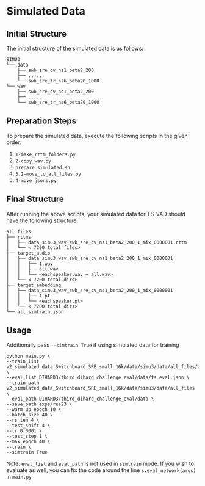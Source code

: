 # Simulated Data

## Initial Structure

The initial structure of the simulated data is as follows:

```plaintext
SIMU3
└── data
    ├── swb_sre_cv_ns1_beta2_200
    ├── .....
    └── swb_sre_tr_ns6_beta20_1000 
└── wav 
    ├── swb_sre_cv_ns1_beta2_200
    ├── .....
    └── swb_sre_tr_ns6_beta20_1000 
```

## Preparation Steps

To prepare the simulated data, execute the following scripts in the given order:

1. `1-make_rttm_folders.py`
2. `2-copy_wav.py`
3. `prepare_simulated.sh`
4. `3.2-move_to_all_files.py`
5. `4-move_jsons.py`

## Final Structure

After running the above scripts, your simulated data for TS-VAD should have the following structure:

```plaintext
all_files
├── rttms
│   ├── data_simu3_wav_swb_sre_cv_ns1_beta2_200_1_mix_0000001.rttm
│   └── < 7200 total files>
├── target_audio
│   ├── data_simu3_wav_swb_sre_cv_ns1_beta2_200_1_mix_0000001
│   │   ├── 1.wav
│   │   ├── all.wav
│   │   └── <eachspeaker.wav + all.wav>
│   └── < 7200 total dirs>
├── target_embedding
│   ├── data_simu3_wav_swb_sre_cv_ns1_beta2_200_1_mix_0000001
│   │   ├── 1.pt
│   │   └── <eachspeaker.pt>
│   └── < 7200 total dirs>
└── all_simtrain.json
```

## Usage

Additionally pass `--simtrain True` if using simulated data for training

```
python main.py \
--train_list v2_simulated_data_Switchboard_SRE_small_16k/data/simu3/data/all_files/all_simtrain.json \
--eval_list DIHARD3/third_dihard_challenge_eval/data/ts_eval.json \
--train_path v2_simulated_data_Switchboard_SRE_small_16k/data/simu3/data/all_files \
--eval_path DIHARD3/third_dihard_challenge_eval/data \
--save_path exps/res23 \
--warm_up_epoch 10 \
--batch_size 40 \
--rs_len 4 \
--test_shift 4 \
--lr 0.0001 \
--test_step 1 \
--max_epoch 40 \
--train \
--simtrain True
```

Note: `eval_list` and `eval_path` is not used in `simtrain` mode. If you wish to evaluate as well, you can fix the code around the line `s.eval_network(args)` in `main.py`